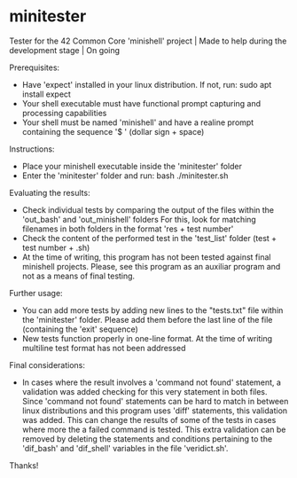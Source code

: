 # minitester
Tester for the 42 Common Core 'minishell' project | Made to help during the development stage | On going

Prerequisites:
- Have 'expect' installed in your linux distribution. If not, run:
sudo apt install expect
- Your shell executable must have functional prompt capturing and processing capabilities
- Your shell must be named 'minishell' and have a realine prompt containing the sequence '$ ' (dollar sign + space)


Instructions:
- Place your minishell executable inside the 'minitester' folder 
- Enter the 'minitester' folder and run:
bash ./minitester.sh


Evaluating the results:
- Check individual tests by comparing the output of the files within the 'out_bash' and 'out_minishell' folders
For this, look for matching filenames in both folders in the format 'res + test number'
- Check the content of the performed test in the 'test_list' folder (test + test number + .sh)
- At the time of writing, this program has not been tested against final minishell projects.
Please, see this program as an auxiliar program and not as a means of final testing.


Further usage:
- You can add more tests by adding new lines to the "tests.txt" file within the 'minitester' folder.
  Please add them before the last line of the file (containing the 'exit\' sequence)
- New tests function properly in one-line format. At the time of writing multiline test format has not been addressed


Final considerations:
- In cases where the result involves a 'command not found' statement, a validation was added checking for this very statement in both files.
Since 'command not found' statements can be hard to match in between linux distributions and this program uses 'diff' statements, this validation was added.
This can change the results of some of the tests in cases where more the a failed command is tested.
This extra validation can be removed by deleting the statements and conditions pertaining to the 'dif_bash' and 'dif_shell' variables in the file 'veridict.sh'.

Thanks!
